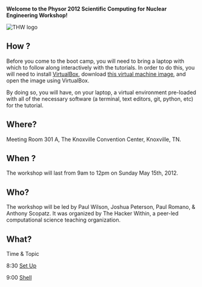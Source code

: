**Welcome to the Physor 2012 Scientific Computing for Nuclear Engineering Workshop!**

![THW logo]( http://hackerwithin.org/thw/static/thwlogo-small.png "thw logo")

## How ?

Before you come to the boot camp, you will need to bring a laptop with which to 
follow along interactively with the tutorials. In order to do this, you will 
need to install [VirtualBox](https://www.virtualbox.org/), download 
[this virtual machine 
image](http://s3.amazonaws.com/scopatz/PhysorSCBC2012.ova), 
and open the image using VirtualBox.

By doing so, you will have, on your laptop, a virtual environment pre-loaded 
with all of the necessary software (a terminal, text editors, git, python, etc) 
for the tutorial. 

## Where?

Meeting Room 301 A, The Knoxville Convention Center, Knoxville, TN.

## When ?

The workshop will last from 9am to 12pm on Sunday May 15th, 2012. 

## Who?

The workshop will be led by Paul Wilson, Joshua Peterson, Paul Romano, & Anthony Scopatz.
It was organized by The Hacker Within, a peer-led computational science teaching organization.

## What?

Time  &  Topic

8:30   [Set Up](http://github.com/thehackerwithin/physor2012/tree/master/0-SetUp/)

9:00   [Shell](http://github.com/thehackerwithin/physor2012/tree/master/1-Shell/)

